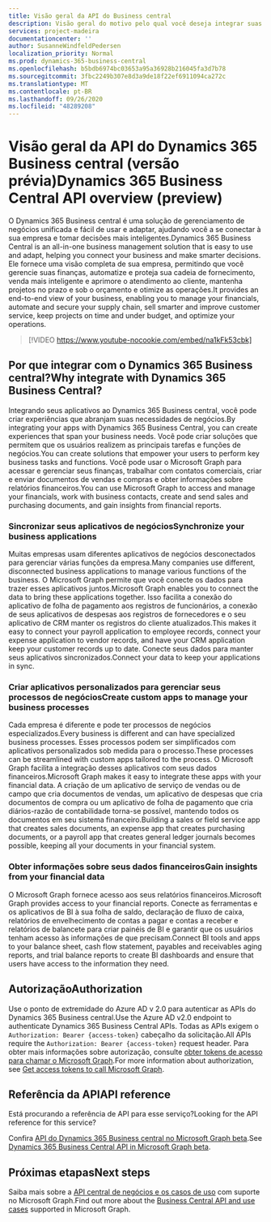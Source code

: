 ```yaml
---
title: Visão geral da API do Business central
description: Visão geral do motivo pelo qual você deseja integrar suas soluções com as APIs do Business central.
services: project-madeira
documentationcenter: ''
author: SusanneWindfeldPedersen
localization_priority: Normal
ms.prod: dynamics-365-business-central
ms.openlocfilehash: b5bdb6974bc03653a95a36928b216045fa3d7b78
ms.sourcegitcommit: 3fbc2249b307e8d3a9de18f22ef6911094ca272c
ms.translationtype: MT
ms.contentlocale: pt-BR
ms.lasthandoff: 09/26/2020
ms.locfileid: "48289208"
---
```

# <a name="dynamics-365-business-central-api-overview-preview"></a><span data-ttu-id="cc5a4-103">Visão geral da API do Dynamics 365 Business central (versão prévia)</span><span class="sxs-lookup"><span data-stu-id="cc5a4-103">Dynamics 365 Business Central API overview (preview)</span></span>
<span data-ttu-id="cc5a4-104">O Dynamics 365 Business central é uma solução de gerenciamento de negócios unificada e fácil de usar e adaptar, ajudando você a se conectar à sua empresa e tomar decisões mais inteligentes.</span><span class="sxs-lookup"><span data-stu-id="cc5a4-104">Dynamics 365 Business Central is an all-in-one business management solution that is easy to use and adapt, helping you connect your business and make smarter decisions.</span></span> <span data-ttu-id="cc5a4-105">Ele fornece uma visão completa de sua empresa, permitindo que você gerencie suas finanças, automatize e proteja sua cadeia de fornecimento, venda mais inteligente e aprimore o atendimento ao cliente, mantenha projetos no prazo e sob o orçamento e otimize as operações.</span><span class="sxs-lookup"><span data-stu-id="cc5a4-105">It provides an end-to-end view of your business, enabling you to manage your financials, automate and secure your supply chain, sell smarter and improve customer service, keep projects on time and under budget, and optimize your operations.</span></span>

> [!VIDEO https://www.youtube-nocookie.com/embed/na1kFk53cbk]

## <a name="why-integrate-with-dynamics-365-business-central"></a><span data-ttu-id="cc5a4-106">Por que integrar com o Dynamics 365 Business central?</span><span class="sxs-lookup"><span data-stu-id="cc5a4-106">Why integrate with Dynamics 365 Business Central?</span></span>
<span data-ttu-id="cc5a4-107">Integrando seus aplicativos ao Dynamics 365 Business central, você pode criar experiências que abranjam suas necessidades de negócios.</span><span class="sxs-lookup"><span data-stu-id="cc5a4-107">By integrating your apps with Dynamics 365 Business Central, you can create experiences that span your business needs.</span></span> <span data-ttu-id="cc5a4-108">Você pode criar soluções que permitem que os usuários realizem as principais tarefas e funções de negócios.</span><span class="sxs-lookup"><span data-stu-id="cc5a4-108">You can create solutions that empower your users to perform key business tasks and functions.</span></span> <span data-ttu-id="cc5a4-109">Você pode usar o Microsoft Graph para acessar e gerenciar seus finanças, trabalhar com contatos comerciais, criar e enviar documentos de vendas e compras e obter informações sobre relatórios financeiros.</span><span class="sxs-lookup"><span data-stu-id="cc5a4-109">You can use Microsoft Graph to access and manage your financials, work with business contacts, create and send sales and purchasing documents, and gain insights from financial reports.</span></span>

### <a name="synchronize-your-business-applications"></a><span data-ttu-id="cc5a4-110">Sincronizar seus aplicativos de negócios</span><span class="sxs-lookup"><span data-stu-id="cc5a4-110">Synchronize your business applications</span></span>
<span data-ttu-id="cc5a4-111">Muitas empresas usam diferentes aplicativos de negócios desconectados para gerenciar várias funções da empresa.</span><span class="sxs-lookup"><span data-stu-id="cc5a4-111">Many companies use different, disconnected business applications to manage various functions of the business.</span></span> <span data-ttu-id="cc5a4-112">O Microsoft Graph permite que você conecte os dados para trazer esses aplicativos juntos.</span><span class="sxs-lookup"><span data-stu-id="cc5a4-112">Microsoft Graph enables you to connect the data to bring these applications together.</span></span> <span data-ttu-id="cc5a4-113">Isso facilita a conexão do aplicativo de folha de pagamento aos registros de funcionários, a conexão de seus aplicativos de despesas aos registros de fornecedores e o seu aplicativo de CRM manter os registros do cliente atualizados.</span><span class="sxs-lookup"><span data-stu-id="cc5a4-113">This makes it easy to connect your payroll application to employee records, connect your expense application to vendor records, and have your CRM application keep your customer records up to date.</span></span> <span data-ttu-id="cc5a4-114">Conecte seus dados para manter seus aplicativos sincronizados.</span><span class="sxs-lookup"><span data-stu-id="cc5a4-114">Connect your data to keep your applications in sync.</span></span>

### <a name="create-custom-apps-to-manage-your-business-processes"></a><span data-ttu-id="cc5a4-115">Criar aplicativos personalizados para gerenciar seus processos de negócios</span><span class="sxs-lookup"><span data-stu-id="cc5a4-115">Create custom apps to manage your business processes</span></span>
<span data-ttu-id="cc5a4-116">Cada empresa é diferente e pode ter processos de negócios especializados.</span><span class="sxs-lookup"><span data-stu-id="cc5a4-116">Every business is different and can have specialized business processes.</span></span> <span data-ttu-id="cc5a4-117">Esses processos podem ser simplificados com aplicativos personalizados sob medida para o processo.</span><span class="sxs-lookup"><span data-stu-id="cc5a4-117">These processes can be streamlined with custom apps tailored to the process.</span></span> <span data-ttu-id="cc5a4-118">O Microsoft Graph facilita a integração desses aplicativos com seus dados financeiros.</span><span class="sxs-lookup"><span data-stu-id="cc5a4-118">Microsoft Graph makes it easy to integrate these apps with your financial data.</span></span> <span data-ttu-id="cc5a4-119">A criação de um aplicativo de serviço de vendas ou de campo que cria documentos de vendas, um aplicativo de despesas que cria documentos de compra ou um aplicativo de folha de pagamento que cria diários-razão de contabilidade torna-se possível, mantendo todos os documentos em seu sistema financeiro.</span><span class="sxs-lookup"><span data-stu-id="cc5a4-119">Building a sales or field service app that creates sales documents, an expense app that creates purchasing documents, or a payroll app that creates general ledger journals becomes possible, keeping all your documents in your financial system.</span></span>

### <a name="gain-insights-from-your-financial-data"></a><span data-ttu-id="cc5a4-120">Obter informações sobre seus dados financeiros</span><span class="sxs-lookup"><span data-stu-id="cc5a4-120">Gain insights from your financial data</span></span>
<span data-ttu-id="cc5a4-121">O Microsoft Graph fornece acesso aos seus relatórios financeiros.</span><span class="sxs-lookup"><span data-stu-id="cc5a4-121">Microsoft Graph provides access to your financial reports.</span></span> <span data-ttu-id="cc5a4-122">Conecte as ferramentas e os aplicativos de BI à sua folha de saldo, declaração de fluxo de caixa, relatórios de envelhecimento de contas a pagar e contas a receber e relatórios de balancete para criar painéis de BI e garantir que os usuários tenham acesso às informações de que precisam.</span><span class="sxs-lookup"><span data-stu-id="cc5a4-122">Connect BI tools and apps to your balance sheet, cash flow statement, payables and receivables aging reports, and trial balance reports to create BI dashboards and ensure that users have access to the information they need.</span></span>

## <a name="authorization"></a><span data-ttu-id="cc5a4-123">Autorização</span><span class="sxs-lookup"><span data-stu-id="cc5a4-123">Authorization</span></span>
<span data-ttu-id="cc5a4-124">Use o ponto de extremidade do Azure AD v 2.0 para autenticar as APIs do Dynamics 365 Business central.</span><span class="sxs-lookup"><span data-stu-id="cc5a4-124">Use the Azure AD v2.0 endpoint to authenticate Dynamics 365 Business Central APIs.</span></span> <span data-ttu-id="cc5a4-125">Todas as APIs exigem o `Authorization: Bearer {access-token}` cabeçalho da solicitação.</span><span class="sxs-lookup"><span data-stu-id="cc5a4-125">All APIs require the `Authorization: Bearer {access-token}` request header.</span></span> <span data-ttu-id="cc5a4-126">Para obter mais informações sobre autorização, consulte [obter tokens de acesso para chamar o Microsoft Graph](./auth/index.yml).</span><span class="sxs-lookup"><span data-stu-id="cc5a4-126">For more information about authorization, see [Get access tokens to call Microsoft Graph](./auth/index.yml).</span></span>

## <a name="api-reference"></a><span data-ttu-id="cc5a4-127">Referência da API</span><span class="sxs-lookup"><span data-stu-id="cc5a4-127">API reference</span></span>
<span data-ttu-id="cc5a4-128">Está procurando a referência de API para esse serviço?</span><span class="sxs-lookup"><span data-stu-id="cc5a4-128">Looking for the API reference for this service?</span></span>

<span data-ttu-id="cc5a4-129">Confira [API do Dynamics 365 Business central no Microsoft Graph beta](/graph/api/resources/dynamics-graph-reference?view=graph-rest-beta).</span><span class="sxs-lookup"><span data-stu-id="cc5a4-129">See [Dynamics 365 Business Central API in Microsoft Graph beta](/graph/api/resources/dynamics-graph-reference?view=graph-rest-beta).</span></span>


## <a name="next-steps"></a><span data-ttu-id="cc5a4-130">Próximas etapas</span><span class="sxs-lookup"><span data-stu-id="cc5a4-130">Next steps</span></span>
<span data-ttu-id="cc5a4-131">Saiba mais sobre a [API central de negócios e os casos de uso](/graph/api/resources/dynamics-graph-reference?view=graph-rest-beta) com suporte no Microsoft Graph.</span><span class="sxs-lookup"><span data-stu-id="cc5a4-131">Find out more about the [Business Central API and use cases](/graph/api/resources/dynamics-graph-reference?view=graph-rest-beta) supported in Microsoft Graph.</span></span>